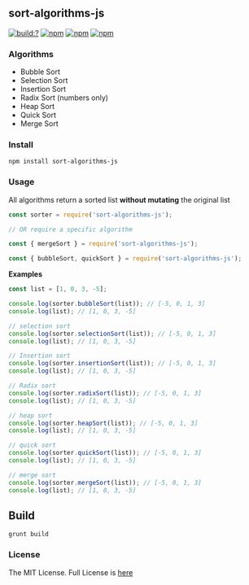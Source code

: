 ## sort-algorithms-js
[![build:?](https://travis-ci.org/eyas-ranjous/sort-algorithms-js.svg?branch=master)](https://travis-ci.org/eyas-ranjous/sort-algorithms-js) [![npm](https://img.shields.io/npm/dm/sort-algorithms-js.svg)](https://www.npmjs.com/package/sort-algorithms-js) [![npm](https://img.shields.io/npm/v/sort-algorithms-js.svg)](https://www.npmjs.com/package/sort-algorithms-js) [![npm](https://img.shields.io/badge/node-%3E=%206.0-blue.svg)](https://www.npmjs.com/package/sort-algorithms-js) 

### Algorithms
- Bubble Sort
- Selection Sort
- Insertion Sort
- Radix Sort (numbers only)
- Heap Sort
- Quick Sort
- Merge Sort

### Install
```
npm install sort-algorithms-js
```

### Usage
All algorithms return a sorted list **without mutating** the original list
```js
const sorter = require('sort-algorithms-js');

// OR require a specific algorithm

const { mergeSort } = require('sort-algorithms-js');

const { bubbleSort, quickSort } = require('sort-algorithms-js');
```

**Examples**

```js
const list = [1, 0, 3, -5];

console.log(sorter.bubbleSort(list)); // [-5, 0, 1, 3]
console.log(list); // [1, 0, 3, -5]

// selection sort
console.log(sorter.selectionSort(list)); // [-5, 0, 1, 3]
console.log(list); // [1, 0, 3, -5]

// Insertion sort
console.log(sorter.insertionSort(list)); // [-5, 0, 1, 3]
console.log(list); // [1, 0, 3, -5]

// Radix sort
console.log(sorter.radixSort(list)); // [-5, 0, 1, 3]
console.log(list); // [1, 0, 3, -5]

// heap sort
console.log(sorter.heapSort(list)); // [-5, 0, 1, 3]
console.log(list); // [1, 0, 3, -5]

// quick sort
console.log(sorter.quickSort(list)); // [-5, 0, 1, 3]
console.log(list); // [1, 0, 3, -5]

// merge sort
console.log(sorter.mergeSort(list)); // [-5, 0, 1, 3]
console.log(list); // [1, 0, 3, -5]
```

## Build
```
grunt build
```

### License
The MIT License. Full License is [here](https://github.com/eyas-ranjous/sort-algorithms-js/blob/master/LICENSE)